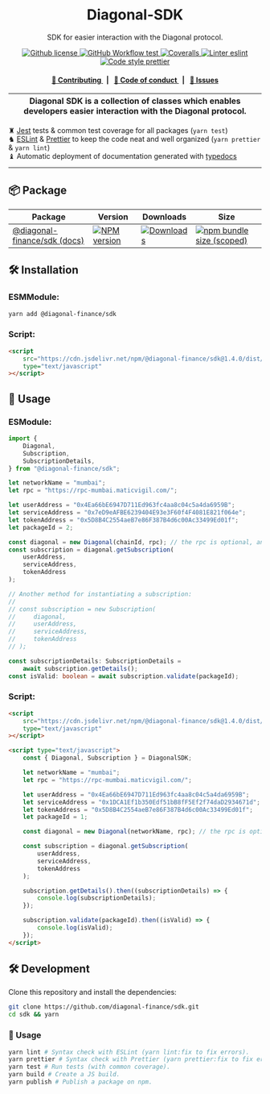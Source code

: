 <p align="center">
    <h1 align="center">
        Diagonal-SDK
    </h1>
    <p align="center">SDK for easier interaction with the Diagonal protocol.</p>
</p>

<p align="center">
    <a href="https://github.com/diagonal-finance/sdk/blob/master/LICENSE">
        <img alt="Github license" src="https://img.shields.io/github/license/diagonal-finance/sdk.svg?style=flat-square">
    </a>
    <a href="https://github.com/diagonal-finance/sdk/actions?query=workflow%3Atest">
        <img alt="GitHub Workflow test" src="https://img.shields.io/github/workflow/status/diagonal-finance/sdk/test?label=test&style=flat-square&logo=github">
    </a>
    <a href="https://coveralls.io/github/diagonal-finance/sdk">
        <img alt="Coveralls" src="https://img.shields.io/coveralls/github/diagonal-finance/sdk?label=coverage (ts)&style=flat-square&logo=coveralls">
    </a>
    <a href="https://eslint.org/">
        <img alt="Linter eslint" src="https://img.shields.io/badge/linter-eslint-8080f2?style=flat-square&logo=eslint">
    </a>
    <a href="https://prettier.io/">
        <img alt="Code style prettier" src="https://img.shields.io/badge/code%20style-prettier-f8bc45?style=flat-square&logo=prettier">
    </a>
</p>

<div align="center">
    <h4>
        <a href="/CONTRIBUTING.md">
            👥 Contributing
        </a>
        <span>&nbsp;&nbsp;|&nbsp;&nbsp;</span>
        <a href="/CODE_OF_CONDUCT.md">
            🤝 Code of conduct
        </a>
        <span>&nbsp;&nbsp;|&nbsp;&nbsp;</span>
        <a href="https://github.com/diagonal-finance/sdk/issues/new/choose">
            🔎 Issues
        </a>
    </h4>
</div>

| Diagonal SDK is a collection of classes which enables developers easier interaction with the Diagonal protocol. |
| --------------------------------------------------------------------------------------------------------------- |

♜ [Jest](https://jestjs.io/) tests & common test coverage for all packages (`yarn test`)\
♞ [ESLint](https://eslint.org/) & [Prettier](https://prettier.io/) to keep the code neat and well organized (`yarn prettier` & `yarn lint`)\
♝ Automatic deployment of documentation generated with [typedocs](https://typedoc.org/)

---

## 📦 Package

<table>
    <th>Package</th>
    <th>Version</th>
    <th>Downloads</th>
    <th>Size</th>
    <tbody>
        <tr>
            <td>
                <a href="https://github.com/diagonal-finance/sdk">
                    @diagonal-finance/sdk
                </a>
                 <a href="https://github.com/diagonal-finance/sdk">
                    (docs)
                </a>
            </td>
            <td>
                <!-- NPM version -->
                <a href="https://npmjs.org/package/@diagonal-finance/sdk">
                    <img src="https://img.shields.io/npm/v/@diagonal-finance/sdk.svg?style=flat-square" alt="NPM version" />
                </a>
            </td>
            <td>
                <!-- Downloads -->
                <a href="https://npmjs.org/package/@diagonal-finance/sdk">
                    <img src="https://img.shields.io/npm/dm/@diagonal-finance/sdk.svg?style=flat-square" alt="Downloads" />
                </a>
            </td>
            <td>
                <!-- Size -->
                <a href="https://bundlephobia.com/package/@diagonal-finance/sdk">
                    <img src="https://img.shields.io/bundlephobia/minzip/@diagonal-finance/sdk" alt="npm bundle size (scoped)" />
                </a>
            </td>
        </tr>
    <tbody>
</table>

## 🛠 Installation

### ESMModule:

```bash
yarn add @diagonal-finance/sdk
```

### Script:

```html
<script
    src="https://cdn.jsdelivr.net/npm/@diagonal-finance/sdk@1.4.0/dist/diagonal.bundle.min.js"
    type="text/javascript"
></script>
```

## 📜 Usage

### ESModule:

```typescript
import {
    Diagonal,
    Subscription,
    SubscriptionDetails,
} from "@diagonal-finance/sdk";

let networkName = "mumbai";
let rpc = "https://rpc-mumbai.maticvigil.com/";

let userAddress = "0x4Ea66bE6947D711Ed963fc4aa8c04c5a4da6959B";
let serviceAddress = "0x7eD9eAFBE6239404E93e3F60f4F4081E821f064e";
let tokenAddress = "0x5D8B4C2554aeB7e86F387B4d6c00Ac33499Ed01f";
let packageId = 2;

const diagonal = new Diagonal(chainId, rpc); // the rpc is optional, and without rpc, the approprate subgraph will be queried
const subscription = diagonal.getSubscription(
    userAddress,
    serviceAddress,
    tokenAddress
);

// Another method for instantiating a subscription:
//
// const subscription = new Subscription(
//     diagonal,
//     userAddress,
//     serviceAddress,
//     tokenAddress
// );

const subscriptionDetails: SubscriptionDetails =
    await subscription.getDetails();
const isValid: boolean = await subscription.validate(packageId);
```

### Script:

```html
<script
    src="https://cdn.jsdelivr.net/npm/@diagonal-finance/sdk@1.4.0/dist/diagonal.bundle.min.js"
    type="text/javascript"
></script>

<script type="text/javascript">
    const { Diagonal, Subscription } = DiagonalSDK;

    let networkName = "mumbai";
    let rpc = "https://rpc-mumbai.maticvigil.com/";

    let userAddress = "0x4Ea66bE6947D711Ed963fc4aa8c04c5a4da6959B";
    let serviceAddress = "0x1DCA1Ef1b350Edf51bB8fF5Ef2f74daD2934671d";
    let tokenAddress = "0x5D8B4C2554aeB7e86F387B4d6c00Ac33499Ed01f";
    let packageId = 1;

    const diagonal = new Diagonal(networkName, rpc); // the rpc is optional, and without rpc, the approprate subgraph will be queried

    const subscription = diagonal.getSubscription(
        userAddress,
        serviceAddress,
        tokenAddress
    );

    subscription.getDetails().then((subscriptionDetails) => {
        console.log(subscriptionDetails);
    });

    subscription.validate(packageId).then((isValid) => {
        console.log(isValid);
    });
</script>
```

## 🛠 Development

Clone this repository and install the dependencies:

```bash
git clone https://github.com/diagonal-finance/sdk.git
cd sdk && yarn
```

### 📜 Usage

```bash
yarn lint # Syntax check with ESLint (yarn lint:fix to fix errors).
yarn prettier # Syntax check with Prettier (yarn prettier:fix to fix errors).
yarn test # Run tests (with common coverage).
yarn build # Create a JS build.
yarn publish # Publish a package on npm.
```
